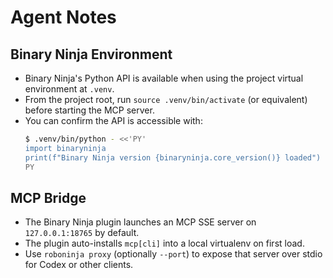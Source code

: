 # Agent Notes

## Binary Ninja Environment
- Binary Ninja's Python API is available when using the project virtual environment at `.venv`.
- From the project root, run `source .venv/bin/activate` (or equivalent) before starting the MCP server.
- You can confirm the API is accessible with:
  ```bash
  $ .venv/bin/python - <<'PY'
  import binaryninja
  print(f"Binary Ninja version {binaryninja.core_version()} loaded")
  PY
  ```

## MCP Bridge
- The Binary Ninja plugin launches an MCP SSE server on `127.0.0.1:18765` by default.
- The plugin auto-installs `mcp[cli]` into a local virtualenv on first load.
- Use `roboninja proxy` (optionally `--port`) to expose that server over stdio for Codex or other clients.
